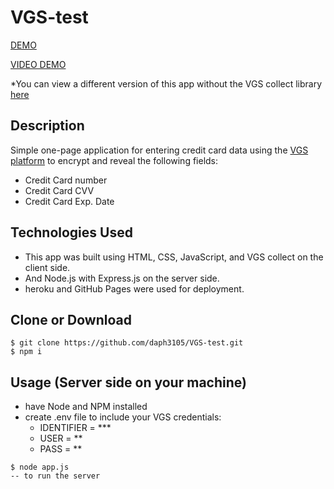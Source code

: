 # VGS-test

[DEMO](https://daph3105.github.io/VGS-test/)

[VIDEO DEMO](https://www.youtube.com/watch?v=2_6yA7Lnf0I)

*You can view a different version of this app without the VGS collect library [here](https://github.com/daph3105/VGS-In-Out/) 

## Description

Simple one-page application for entering credit card data using the [VGS platform](https://www.verygoodsecurity.com/) to encrypt and reveal the following fields:
- Credit Card number
- Credit Card CVV
- Credit Card Exp. Date

## Technologies Used
- This app was built using HTML, CSS, JavaScript, and VGS collect on the client side.
- And Node.js with Express.js on the server side.
- heroku and GitHub Pages were used for deployment.

## Clone or Download
```
$ git clone https://github.com/daph3105/VGS-test.git
$ npm i
```

## Usage (Server side on your machine)
- have Node and NPM installed
- create .env file to include your VGS credentials:
  - IDENTIFIER = ***
  - USER = **
  - PASS = **
 ```
 $ node app.js 
 -- to run the server
 ```

